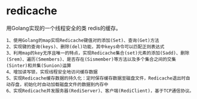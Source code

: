 # redicache
用Golang实现的一个线程安全的类 redis的缓存。

	1、使用Golang的map实现Redicache键值对的添加(Set)、查询(Get)方法
	2、实现键的查询(keys)、删除(del)功能，其中keys命令可以匹配正则表达式
	3、利用map的key无序且唯一的特点，实现Redicache集合(set)元素的添加(Sadd)、删除(Srem)、遍历(Smembers)、是否存在(Sismember)等方法以及多个集合之间的交集(Sinter)和并集(Sunion)运算
	4、增加读写锁，实现线程安全地访问缓存数据
	5、实现Redicache缓存数据的持久化：定时保存缓存数据至磁盘文件，Redicache退出时自动存盘，初始化时自动加载磁盘文件的数据到内存中
	6、实现Redicache并发服务器(RediServer)、客户端(RediClient)，基于TCP通信协议。

